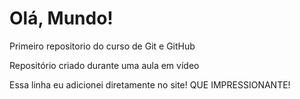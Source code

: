 # Olá, Mundo!
 Primeiro repositorio do curso de Git e GitHub

Repositório criado durante uma aula em vídeo

Essa linha eu adicionei diretamente no site! QUE IMPRESSIONANTE!
